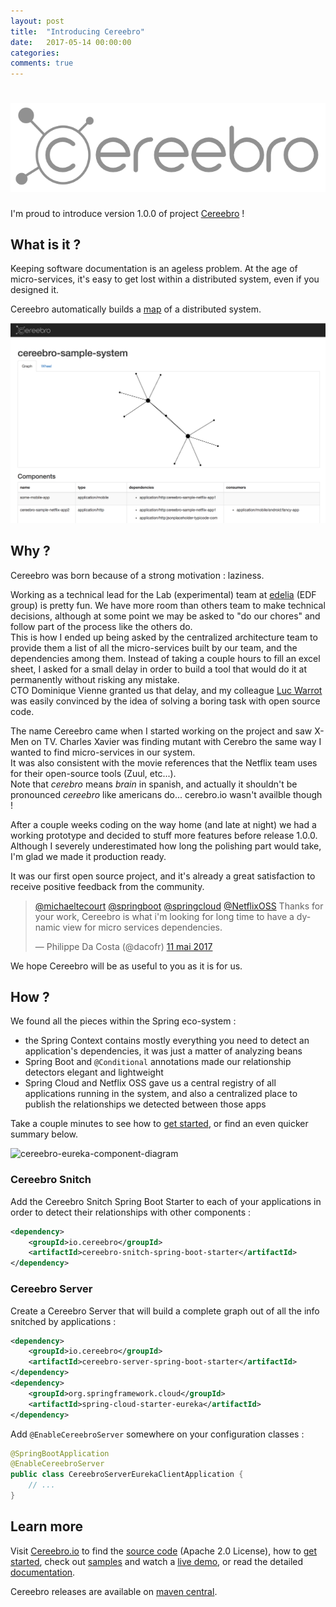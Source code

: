 ```yaml
---
layout: post
title:  "Introducing Cereebro"
date:   2017-05-14 00:00:00
categories: 
comments: true
---
```


# ![Cereebro](https://raw.githubusercontent.com/cereebro/cereebro.github.io/master/images/cereebro.png)

I'm proud to introduce version 1.0.0 of project [Cereebro](http://cereebro.io) !

## What is it ?

Keeping software documentation is an ageless problem. At the age of micro-services, it's easy to get lost within a distributed system, even if you designed it.

Cereebro automatically builds a [map](http://sample.cereebro.io) of a distributed system.

![cereebro-sample-screenshot](/images/cereebro-sample-screenshot.png)

## Why ?

Cereebro was born because of a strong motivation : laziness.

Working as a technical lead for the Lab (experimental) team at [edelia](http://edelia.fr) (EDF group) is pretty fun. 
We have more room than others team to make technical decisions, although at some point we may be asked to "do our chores" and follow part of the process like the others do.  
This is how I ended up being asked by the centralized architecture team to provide them a list of all the micro-services built by our team, and the dependencies among them. 
Instead of taking a couple hours to fill an excel sheet, I asked for a small delay in order to build a tool that would do it at permanently without risking any mistake.  
CTO Dominique Vienne granted us that delay, and my colleague [Luc Warrot](https://github.com/lucwarrot) was easily convinced by the idea of solving a boring task with open source code.

The name Cereebro came when I started working on the project and saw X-Men on TV. 
Charles Xavier was finding mutant with Cerebro the same way I wanted to find micro-services in our system.  
It was also consistent with the movie references that the Netflix team uses for their open-source tools (Zuul, etc...).  
Note that _cerebro_ means _brain_ in spanish, and actually it shouldn't be pronounced _cereebro_ like americans do... cerebro.io wasn't availble though !

After a couple weeks coding on the way home (and late at night) we had a working prototype and decided to stuff more features before release 1.0.0.
Although I severely underestimated how long the polishing part would take, I'm glad we made it production ready.

It was our first open source project, and it's already a great satisfaction to receive positive feedback from the community.  

<blockquote class="twitter-tweet" data-lang="fr"><p lang="en" dir="ltr"><a href="https://twitter.com/michaeltecourt">@michaeltecourt</a> <a href="https://twitter.com/springboot">@springboot</a> <a href="https://twitter.com/springcloud">@springcloud</a> <a href="https://twitter.com/NetflixOSS">@NetflixOSS</a> Thanks for your work, Cereebro is what i&#39;m looking for long time to have a dynamic view for micro services dependencies.</p>&mdash; Philippe Da Costa (@dacofr) <a href="https://twitter.com/dacofr/status/862560489288613889">11 mai 2017</a></blockquote>
<script async src="//platform.twitter.com/widgets.js" charset="utf-8"></script>

We hope Cereebro will be as useful to you as it is for us.

## How ?

We found all the pieces within the Spring eco-system :

 * the Spring Context contains mostly everything you need to detect an application's dependencies, it was just a matter of analyzing beans  
 * Spring Boot and `@Conditional` annotations made our relationship detectors elegant and lightweight
 * Spring Cloud and Netflix OSS gave us a central registry of all applications running in the system, and also a centralized place to publish the relationships we detected between those apps

Take a couple minutes to see how to [get started](http://docs.cereebro.io/Getting-Started), or find an even quicker summary below.

![cereebro-eureka-component-diagram](https://cereebro.github.io/images/cereebro-eureka.png)

### Cereebro Snitch

Add the Cereebro Snitch Spring Boot Starter to each of your applications in order to detect their relationships with other components :

```xml
<dependency>
    <groupId>io.cereebro</groupId>
    <artifactId>cereebro-snitch-spring-boot-starter</artifactId>
</dependency>

```

### Cereebro Server 

Create a Cereebro Server that will build a complete graph out of all the info snitched by applications :

```xml
<dependency>
    <groupId>io.cereebro</groupId>
    <artifactId>cereebro-server-spring-boot-starter</artifactId>
</dependency>
<dependency>
    <groupId>org.springframework.cloud</groupId>
    <artifactId>spring-cloud-starter-eureka</artifactId>
</dependency>
```

Add `@EnableCereebroServer` somewhere on your configuration classes : 

```java
@SpringBootApplication
@EnableCereebroServer
public class CereebroServerEurekaClientApplication {
    // ...
}
```

## Learn more

Visit [Cereebro.io](http://cereebro.io) to find the [source code](http://cereebro.io) (Apache 2.0 License), 
how to [get started](http://docs.cereebro.io/Getting-Started), 
check out [samples](https://github.com/cereebro/cereebro-samples) and watch a [live demo](http://sample.cereebro.io), 
or read the detailed [documentation](http://docs.cereebro.io).

Cereebro releases are available on [maven central](http://repo1.maven.org/maven2/io/cereebro/).
